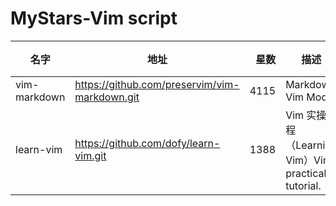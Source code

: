 # MyStars-Vim script
|    名字    |                    地址                     |星数|                       描述                        |   语言   |大小 |
|------------|---------------------------------------------|---:|---------------------------------------------------|----------|-----|
|vim-markdown|https://github.com/preservim/vim-markdown.git|4115|Markdown Vim Mode                                  |Vim script|544 B|
|learn-vim   |https://github.com/dofy/learn-vim.git        |1388|Vim 实操教程（Learning Vim）Vim practical tutorial.|Vim script|101 B|
